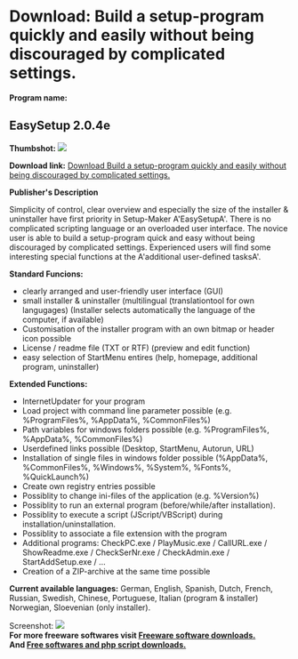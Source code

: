 # Download: Build a setup-program quickly and easily without being discouraged by complicated settings.

**Program name:**

## EasySetup 2.0.4e

  
**Thumbshot:** ![](http://www.freewarefiles.com/screenshot/easysetup2_md.gif)   
  
**Download link:** [Download Build a setup-program quickly and easily without being discouraged by complicated settings.](http://freesoftwares.boysofts.com/EasySetup_program_53081.html)  
  


**Publisher's Description**  
  


Simplicity of control, clear overview and especially the size of the installer & uninstaller have first priority in Setup-Maker A'EasySetupA'. There is no complicated scripting language or an overloaded user interface. The novice user is able to build a setup-program quick and easy without being discouraged by complicated settings. Experienced users will find some interesting special functions at the A'additional user-defined tasksA'. 

**Standard Funcions:**

  * clearly arranged and user-friendly user interface (GUI) 
  * small installer & uninstaller (multilingual (translationtool for own langugages) (Installer selects automatically the language of the computer, if available) 
  * Customisation of the installer program with an own bitmap or header icon possible 
  * License / readme file (TXT or RTF) (preview and edit function) 
  * easy selection of StartMenu entires (help, homepage, additional program, uninstaller) 

**Extended Functions:**

  * InternetUpdater for your program 
  * Load project with command line parameter possible (e.g. %ProgramFiles%, %AppData%, %CommonFiles%) 
  * Path variables for windows folders possible (e.g. %ProgramFiles%, %AppData%, %CommonFiles%) 
  * Userdefined links possible (Desktop, StartMenu, Autorun, URL) 
  * Installation of single files in windows folder possible (%AppData%, %CommonFiles%, %Windows%, %System%, %Fonts%, %QuickLaunch%) 
  * Create own registry entries possible 
  * Possiblity to change ini-files of the application (e.g. %Version%) 
  * Possiblity to run an external program (before/while/after installation). 
  * Possiblity to execute a script (JScript/VBScript) during installation/uninstallation. 
  * Possiblity to associate a file extension with the program 
  * Additional programs: CheckPC.exe / PlayMusic.exe / CallURL.exe / ShowReadme.exe / CheckSerNr.exe / CheckAdmin.exe / StartAddSetup.exe / ... 
  * Creation of a ZIP-archive at the same time possible 

**Current available languages:** German, English, Spanish, Dutch, French, Russian, Swedish, Chinese, Portuguese, Italian (program & installer) Norwegian, Sloevenian (only installer).

  
  
Screenshot: ![](http://www.freewarefiles.com/screenshot/easysetup2.gif)   
**For more freeware softwares visit [Freeware software downloads.](http://freesoftwares.boysofts.com/)**   
**And [Free softwares and php script downloads.](http://www.boysofts.com/)**
